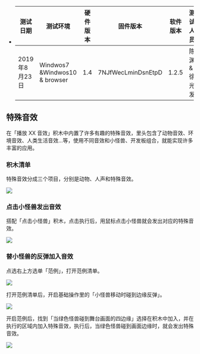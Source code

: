 - | 测试日期      | 测试环境          | 硬件版本  | 固件版本           | 软件版本 | 测试人员      |测试结果 |
  | ------------- | ----------------- | --------- | ------------------ | -------- | ------------- |------------- |
  | 2019年8月23日 |  Windwos7 &Windwos10 & browser |  1.4 | 7NJfWecLminDsnEtpD | 1.2.5   | 陈渊&徐光发 | 通过 |
    

## 特殊音效

在「播放 XX 音效」积木中内置了许多有趣的特殊音效，里头包含了动物音效、环境音效、人类生活音效...等，使用不同音效和小怪兽、开发板组合，就能实现许多丰富的应用。

### 积木清单

特殊音效分成三个项目，分别是动物、人声和特殊音效。

![](https://codimd.s3.shivering-isles.com/demo/uploads/upload_01ae1bf1b04810c7cb106aab9bdabf91.jpg)

### 点击小怪兽发出音效

搭配「点击小怪兽」积木，点击执行后，用鼠标点击小怪兽就会发出对应的特殊音效。

![](https://codimd.s3.shivering-isles.com/demo/uploads/upload_f34f3980273799bfb98a1058ece8e423.png)

### 替小怪兽的反弹加入音效

点选右上方选单「范例」，打开范例清单。

![](https://codimd.s3.shivering-isles.com/demo/uploads/upload_1010989345dc7e884addd9c63c571e1a.png)

打开范例清单后，开启基础操作里的「小怪兽移动时碰到边缘反弹」。

![](https://codimd.s3.shivering-isles.com/demo/uploads/upload_6288679620bdf7de696162aeb65f8e45.png)

开启范例后，找到「当绿色怪兽碰到舞台画面的四边缘」选择在积木中加入，并在执行的区域内加入特殊音效，执行后，当绿色怪兽碰到画面边缘时，就会发出特殊音效。

![](https://codimd.s3.shivering-isles.com/demo/uploads/upload_b9ab26b295f96de6e39a2c3e54f09697.png)
